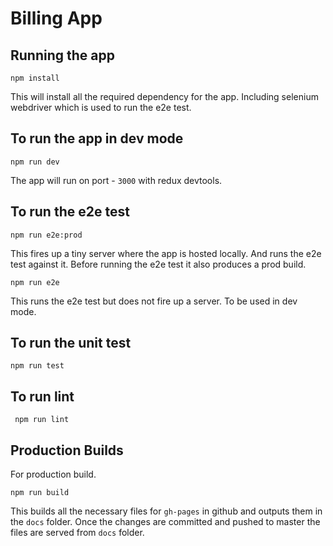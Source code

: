 # Billing App

## Running the app

``` npm install ```

This will install all the required dependency for the app. Including selenium webdriver which is used to run the e2e test.

## To run the app in dev mode

```npm run dev```

The app will run on port - ```3000``` with redux devtools.

## To run the e2e test

```npm run e2e:prod```

This fires up a tiny server where the app is hosted locally.
And runs the e2e test against it. Before running the e2e test
it also produces a prod build.

```npm run e2e```

This runs the e2e test but does not fire up a server. To be used in
dev mode.

## To run the unit test

```npm run test```


## To run lint

``` npm run lint```


## Production Builds

For production build.

``` npm run build ```

This builds all the necessary files for ```gh-pages``` in github and outputs them in the ```docs``` folder. Once the changes are committed and pushed 
to master the files are served from ```docs``` folder.


